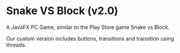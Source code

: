 # Snake VS Block (v2.0)
A JavaFX PC Game, similar to the Play Store game Snake vs Block.

Our custom version includes buttons, transitions and transition using threads.

